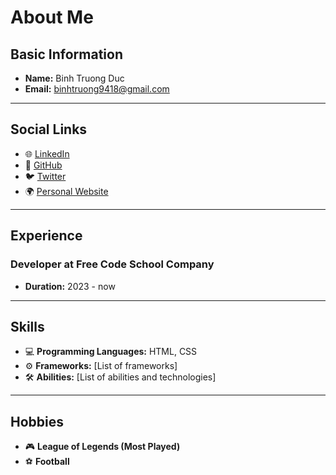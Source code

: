 # About Me

## Basic Information

- **Name:** Binh Truong Duc
- **Email:** binhtruong9418@gmail.com

---

## Social Links

- 🌐 [LinkedIn](https://www.linkedin.com/in/binh-duc-731682170/)
- 🐙 [GitHub](https://github.com/binhtruong9418)
- 🐦 [Twitter](https://x.com/DucBinh9418)
- 🌍 [Personal Website](https://blog.ducbinh203.tech)

---

## Experience

### Developer at Free Code School Company
- **Duration:** 2023 - now

---

## Skills

- 💻 **Programming Languages:** HTML, CSS
- ⚙️ **Frameworks:** [List of frameworks]
- 🛠️ **Abilities:** [List of abilities and technologies]

---

## Hobbies

- 🎮 **League of Legends (Most Played)**
- ⚽ **Football**